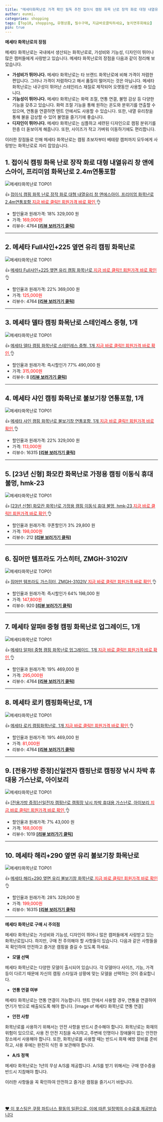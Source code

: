 ```yaml
---
title: "메세타화목난로 가격 확인 필독 추천 접이식 캠핑 화목 난로 장작 화로 대형 내열유리 창 앤에스아이, 프리미엄 화목난로 2.4m연통포함 비교 장점 구매가이드"
author: eunmi.
categories: shopping
tags: [Top10, shopping, 유행상품, 필수구매, 지금바로클릭하세요, 놓치면후회해요]
pin: true
---
```

**메세타 화목난로의 장점**

메세타 화목난로는 국내에서 생산되는 화목난로로, 가성비와 기능성, 디자인이 뛰어나 많은 캠퍼들에게 사랑받고 있습니다. 메세타 화목난로의 장점을 다음과 같이 정리해 보았습니다.

* **가성비가 뛰어나다.** 메세타 화목난로는 타 브랜드 화목난로에 비해 가격이 저렴한 편입니다. 그러나 가격이 저렴하다고 해서 품질이 떨어지는 것은 아닙니다. 메세타 화목난로는 내구성이 뛰어난 스테인리스 재질로 제작되어 오랫동안 사용할 수 있습니다.
* **기능성이 뛰어나다.** 메세타 화목난로는 화력 조절, 연통 연결, 불멍 감상 등 다양한 기능을 갖추고 있습니다. 화력 조절 기능을 통해 원하는 온도와 분위기를 연출할 수 있으며, 연통을 연결하면 텐트 안에서도 사용할 수 있습니다. 또한, 내열 유리창을 통해 불을 감상할 수 있어 불멍을 즐기기에 좋습니다.
* **디자인이 뛰어나다.** 메세타 화목난로는 심플하고 세련된 디자인으로 캠핑 분위기를 한층 더 돋보이게 해줍니다. 또한, 사이즈가 작고 가벼워 이동하기에도 편리합니다.

이러한 장점들로 인해 메세타 화목난로는 캠핑 초보자부터 베테랑 캠퍼까지 모두에게 사랑받는 화목난로로 자리 잡았습니다.

   

## 1. 접이식 캠핑 화목 난로 장작 화로 대형 내열유리 창 앤에스아이, 프리미엄 화목난로 2.4m연통포함

![메세타화목난로 TOP01](https://thumbnail8.coupangcdn.com/thumbnails/remote/230x230ex/image/vendor_inventory/bb6c/b0b87decc46d349583e55bbfcb0016f11523b8f7661e47bd0cca7204ca25.png)


👍 [접이식 캠핑 화목 난로 장작 화로 대형 내열유리 창 앤에스아이, 프리미엄 화목난로 2.4m연통포함 <font color=red> 지금 바로 클릭!! 회원가격 바로 확인 </font> ](https://link.coupang.com/re/AFFSDP?lptag=AF3617701&subid=GithubCoopas&pageKey=7563922227&traceid=V0-153&itemId=19933528776&vendorItemId=87033012315) 👌 


- 할인율과 원래가격: 18%  329,000   원
- 가격: <span style='color:red'>169,000원</span>
- 리뷰수: 4764  [**[리뷰 보러가기 클릭]**](https://link.coupang.com/re/AFFSDP?lptag=AF3617701&subid=GithubCoopas&pageKey=7563922227&traceid=V0-153&itemId=19933528776&vendorItemId=87033012315)

---


   

## 2. 메세타 Full샤인+225 옆면 유리 캠핑 화목난로

![메세타화목난로 TOP01](https://thumbnail6.coupangcdn.com/thumbnails/remote/230x230ex/image/vendor_inventory/f292/e41289327c46229eb858d4e42441cff9cfe696f76c0a3f5f4b142bcabf5e.jpg)


👍 [메세타 Full샤인+225 옆면 유리 캠핑 화목난로 <font color=red> 지금 바로 클릭!! 회원가격 바로 확인 </font> ](https://link.coupang.com/re/AFFSDP?lptag=AF3617701&subid=GithubCoopas&pageKey=6930504485&traceid=V0-153&itemId=16768631494&vendorItemId=83949882110) 👌 


- 할인율과 원래가격: 22%  369,000   원
- 가격: <span style='color:red'>125,000원</span>
- 리뷰수: 4764  [**[리뷰 보러가기 클릭]**](https://link.coupang.com/re/AFFSDP?lptag=AF3617701&subid=GithubCoopas&pageKey=6930504485&traceid=V0-153&itemId=16768631494&vendorItemId=83949882110)

---


   

## 3. 메세타 델타 캠핑 화목난로 스테인레스 중형, 1개

![메세타화목난로 TOP01](https://thumbnail10.coupangcdn.com/thumbnails/remote/230x230ex/image/vendor_inventory/e157/3be47d454ce4b7ef818b3a6a99cd26c21b2b101487da895017fe2d248539.jpg)


👍 [메세타 델타 캠핑 화목난로 스테인레스 중형, 1개 <font color=red> 지금 바로 클릭!! 회원가격 바로 확인 </font> ](https://link.coupang.com/re/AFFSDP?lptag=AF3617701&subid=GithubCoopas&pageKey=7614261108&traceid=V0-153&itemId=20173318844&vendorItemId=87238880647) 👌 


- 할인율과 원래가격: 즉시할인가 77%  490,000   원
- 가격: <span style='color:red'>315,000원</span>
- 리뷰수: 8  [**[리뷰 보러가기 클릭]**](https://link.coupang.com/re/AFFSDP?lptag=AF3617701&subid=GithubCoopas&pageKey=7614261108&traceid=V0-153&itemId=20173318844&vendorItemId=87238880647)

---


   

## 4. 메세타 샤인 캠핑 화목난로 불보기창 연통포함, 1개

![메세타화목난로 TOP01](https://thumbnail6.coupangcdn.com/thumbnails/remote/230x230ex/image/vendor_inventory/fc28/1a48ae0c3d40b0a5a2d778390b28b2a908cedb7c7e93dae1512c18f67d9d.jpg)


👍 [메세타 샤인 캠핑 화목난로 불보기창 연통포함, 1개 <font color=red> 지금 바로 클릭!! 회원가격 바로 확인 </font> ](https://link.coupang.com/re/AFFSDP?lptag=AF3617701&subid=GithubCoopas&pageKey=4505223330&traceid=V0-153&itemId=5413531886&vendorItemId=72713520208) 👌 


- 할인율과 원래가격: 22%  329,000   원
- 가격: <span style='color:red'>113,000원</span>
- 리뷰수: 16315  [**[리뷰 보러가기 클릭]**](https://link.coupang.com/re/AFFSDP?lptag=AF3617701&subid=GithubCoopas&pageKey=4505223330&traceid=V0-153&itemId=5413531886&vendorItemId=72713520208)

---


   

## 5. [23년 신형] 화모칸 화목난로 가정용 캠핑 이동식 휴대 불멍, hmk-23

![메세타화목난로 TOP01](https://thumbnail6.coupangcdn.com/thumbnails/remote/230x230ex/image/vendor_inventory/8459/d1c037e6bdd1a6381349458aeac7b4e43104d7ecddf47809c57a02c93c29.png)


👍 [[23년 신형] 화모칸 화목난로 가정용 캠핑 이동식 휴대 불멍, hmk-23 <font color=red> 지금 바로 클릭!! 회원가격 바로 확인 </font> ](https://link.coupang.com/re/AFFSDP?lptag=AF3617701&subid=GithubCoopas&pageKey=7677648726&traceid=V0-153&itemId=20498488398&vendorItemId=87348272727) 👌 


- 할인율과 원래가격: 쿠폰할인가 3%  29,800   원
- 가격: <span style='color:red'>198,000원</span>
- 리뷰수: 212  [**[리뷰 보러가기 클릭]**](https://link.coupang.com/re/AFFSDP?lptag=AF3617701&subid=GithubCoopas&pageKey=7677648726&traceid=V0-153&itemId=20498488398&vendorItemId=87348272727)

---


   

## 6. 짐머만 템프라도 가스히터, ZMGH-3102IV

![메세타화목난로 TOP01](https://thumbnail6.coupangcdn.com/thumbnails/remote/230x230ex/image/retail/images/2023/10/24/11/4/2d4485c6-2b46-4c52-bad4-d40cd6e9c3cc.jpg)


👍 [짐머만 템프라도 가스히터, ZMGH-3102IV <font color=red> 지금 바로 클릭!! 회원가격 바로 확인 </font> ](https://link.coupang.com/re/AFFSDP?lptag=AF3617701&subid=GithubCoopas&pageKey=7635416804&traceid=V0-153&itemId=20274016884&vendorItemId=87551303441) 👌 


- 할인율과 원래가격: 즉시할인가 64%  198,000   원
- 가격: <span style='color:red'>147,800원</span>
- 리뷰수: 920  [**[리뷰 보러가기 클릭]**](https://link.coupang.com/re/AFFSDP?lptag=AF3617701&subid=GithubCoopas&pageKey=7635416804&traceid=V0-153&itemId=20274016884&vendorItemId=87551303441)

---


   

## 7. 메세타 알파ll 중형 캠핑 화목난로 업그레이드, 1개

![메세타화목난로 TOP01](https://thumbnail7.coupangcdn.com/thumbnails/remote/230x230ex/image/vendor_inventory/7db9/1ae107e4858ace54d04d492843eff48cfdb0484bfe66895409cbc2e58814.jpg)


👍 [메세타 알파ll 중형 캠핑 화목난로 업그레이드, 1개 <font color=red> 지금 바로 클릭!! 회원가격 바로 확인 </font> ](https://link.coupang.com/re/AFFSDP?lptag=AF3617701&subid=GithubCoopas&pageKey=7658263892&traceid=V0-153&itemId=20395249088&vendorItemId=78768182080) 👌 


- 할인율과 원래가격: 19%  469,000   원
- 가격: <span style='color:red'>295,000원</span>
- 리뷰수: 4764  [**[리뷰 보러가기 클릭]**](https://link.coupang.com/re/AFFSDP?lptag=AF3617701&subid=GithubCoopas&pageKey=7658263892&traceid=V0-153&itemId=20395249088&vendorItemId=78768182080)

---


   

## 8. 메세타 로키 캠핑화목난로, 1개

![메세타화목난로 TOP01](https://thumbnail9.coupangcdn.com/thumbnails/remote/230x230ex/image/vendor_inventory/5acf/1bdec5c4a3041f6409e7789c10b691ed20b325646a0bd99bd4d6bafd0cd9.jpg)


👍 [메세타 로키 캠핑화목난로, 1개 <font color=red> 지금 바로 클릭!! 회원가격 바로 확인 </font> ](https://link.coupang.com/re/AFFSDP?lptag=AF3617701&subid=GithubCoopas&pageKey=1986689055&traceid=V0-153&itemId=3380434132&vendorItemId=71367107324) 👌 


- 할인율과 원래가격: 19%  469,000   원
- 가격: <span style='color:red'>81,000원</span>
- 리뷰수: 4764  [**[리뷰 보러가기 클릭]**](https://link.coupang.com/re/AFFSDP?lptag=AF3617701&subid=GithubCoopas&pageKey=1986689055&traceid=V0-153&itemId=3380434132&vendorItemId=71367107324)

---


   

## 9. [전용가방 증정]신일전자 캠핑난로 캠핑장 낚시 차박 휴대용 가스난로, 아이보리

![메세타화목난로 TOP01](https://thumbnail6.coupangcdn.com/thumbnails/remote/230x230ex/image/vendor_inventory/5b61/7c30ed135ea8355ee4420a06d482176bff883f7ee1a71e00ab8e7330b3a4.jpg)


👍 [[전용가방 증정]신일전자 캠핑난로 캠핑장 낚시 차박 휴대용 가스난로, 아이보리 <font color=red> 지금 바로 클릭!! 회원가격 바로 확인 </font> ](https://link.coupang.com/re/AFFSDP?lptag=AF3617701&subid=GithubCoopas&pageKey=6872525924&traceid=V0-153&itemId=16445654023&vendorItemId=83212654777) 👌 


- 할인율과 원래가격: 7%  43,000   원
- 가격: <span style='color:red'>168,000원</span>
- 리뷰수: 1019  [**[리뷰 보러가기 클릭]**](https://link.coupang.com/re/AFFSDP?lptag=AF3617701&subid=GithubCoopas&pageKey=6872525924&traceid=V0-153&itemId=16445654023&vendorItemId=83212654777)

---


   

## 10. 메세타 해리+290 옆면 유리 불보기창 화목난로

![메세타화목난로 TOP01](https://thumbnail8.coupangcdn.com/thumbnails/remote/230x230ex/image/vendor_inventory/51cf/07663c4fbcc95a5d5345cb67649ed4dfe305e532adf6e41585608ae3f21b.jpg)


👍 [메세타 해리+290 옆면 유리 불보기창 화목난로 <font color=red> 지금 바로 클릭!! 회원가격 바로 확인 </font> ](https://link.coupang.com/re/AFFSDP?lptag=AF3617701&subid=GithubCoopas&pageKey=6918608100&traceid=V0-153&itemId=16699579857&vendorItemId=83882149253) 👌 


- 할인율과 원래가격: 28%  329,000   원
- 가격: <span style='color:red'>199,000원</span>
- 리뷰수: 16315  [**[리뷰 보러가기 클릭]**](https://link.coupang.com/re/AFFSDP?lptag=AF3617701&subid=GithubCoopas&pageKey=6918608100&traceid=V0-153&itemId=16699579857&vendorItemId=83882149253)

---
**메세타 화목난로 구매 시 주의점**

메세타 화목난로는 가성비와 기능성, 디자인이 뛰어나 많은 캠퍼들에게 사랑받고 있는 화목난로입니다. 하지만, 구매 전 주의해야 할 사항들이 있습니다. 다음과 같은 사항들을 꼭 확인하여 안전하고 즐거운 캠핑을 즐길 수 있도록 하세요.

* **모델 선택**

메세타 화목난로는 다양한 모델이 출시되어 있습니다. 각 모델마다 사이즈, 기능, 가격 등이 다르기 때문에 자신의 캠핑 스타일과 상황에 맞는 모델을 선택하는 것이 중요합니다.

* **연통 연결 여부**

메세타 화목난로는 연통 연결이 가능합니다. 텐트 안에서 사용할 경우, 연통을 연결하여 연기가 밖으로 배출되도록 해야 합니다.
[Image of 메세타 화목난로 연통 연결]

* **안전 사항**

화목난로를 사용하기 위해서는 안전 사항을 반드시 준수해야 합니다. 화목난로는 화재의 위험이 있으므로, 사용 전 안전 지침을 숙지하고, 주변에 인명이나 장애물이 없는 안전한 장소에서 사용해야 합니다. 또한, 화목난로를 사용할 때는 반드시 화재 예방 장비를 준비하고, 사용 후에는 완전히 식힌 후 보관해야 합니다.

* **A/S 정책**

메세타 화목난로는 1년의 무상 A/S를 제공합니다. A/S를 받기 위해서는 구매 영수증을 반드시 지참해야 합니다.

이러한 사항들을 꼭 확인하여 안전하고 즐거운 캠핑을 즐기시기 바랍니다.<br><br><br><br><br> [ ❤  이 포스팅은 쿠팡 파트너스 활동의 일환으로, 이에 따른 일정액의 수수료를 제공받습니다](https://link.coupang.com/a/bcEFyh)